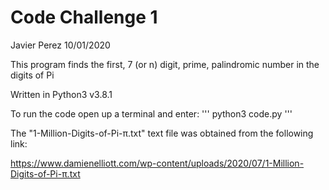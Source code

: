 # Code Challenge 1

Javier Perez 10/01/2020

This program finds the first, 7 (or n) digit, prime, palindromic number in the digits of Pi

Written in Python3 v3.8.1

To run the code open up a terminal and enter:
'''
python3 code.py
'''

The "1-Million-Digits-of-Pi-π.txt" text file was obtained from the following link:

https://www.damienelliott.com/wp-content/uploads/2020/07/1-Million-Digits-of-Pi-π.txt